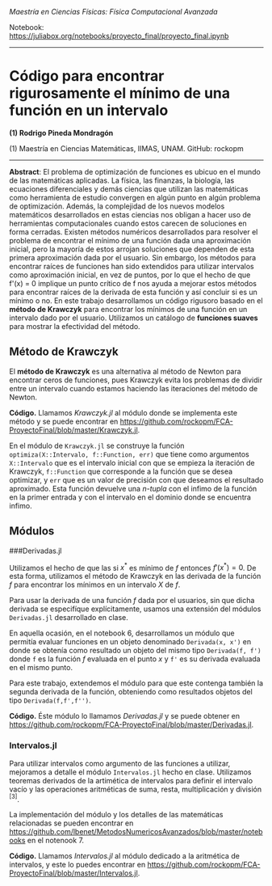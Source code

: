 *Maestría en Ciencias Físicas: Física Computacional Avanzada*

Notebook: https://juliabox.org/notebooks/proyecto_final/proyecto_final.ipynb

---

# Código para encontrar rigurosamente el mínimo de una función en un intervalo

**(1) Rodrigo Pineda Mondragón**

(1) Maestría en Ciencias Matemáticas, IIMAS, UNAM. GitHub: rockopm

---

**Abstract**: El problema de optimización de funciones es ubicuo en el mundo de las matemáticas aplicadas. La física, las finanzas, la biología, las ecuaciones diferenciales y demás ciencias que utilizan las matemáticas como herramienta de estudio convergen en algún punto en algún problema de optimización. Además, la complejidad de los nuevos modelos matemáticos desarrollados en estas ciencias nos obligan a hacer uso de herramientas computacionales cuando estos carecen de soluciones en forma cerradas. Existen métodos numéricos desarrollados para resolver el problema de encontrar el mínimo de una función dada una aproximación inicial, pero la mayoría de estos arrojan soluciones que dependen de esta primera aproximación dada por el usuario. Sin embargo, los métodos para encontrar raíces de funciones han sido extendidos para utilizar intervalos como aproximación inicial, en vez de puntos, por lo que el hecho de que f'(x) = 0 implique un punto crítico de f nos ayuda a mejorar estos métodos para encontrar raíces de la derivada de esta función y así concluir si es un mínimo o no. En este trabajo desarrollamos un código rigusoro basado en el **método de Krawczyk** para encontrar los mínimos de una función en un intervalo dado por el usuario. Utilizamos un catálogo de **funciones suaves** para mostrar la efectividad del método.

## Método de Krawczyk

El **método de Krawczyk** es una alternativa al método de Newton para encontrar ceros de funciones, pues Krawczyk evita los problemas de dividir entre un intervalo cuando estamos haciendo las iteraciones del método de Newton. 

**Código.** Llamamos *Krawczyk.jl* al módulo donde se implementa este método y se puede encontrar en https://github.com/rockopm/FCA-ProyectoFinal/blob/master/Krawczyk.jl.

En el módulo de `Krawczyk.jl` se construye la función `optimiza(X::Intervalo, f::Function, err)` que tiene como argumentos `X::Intervalo` que es el intervalo inicial con que se empieza la iteración de Krawczyk, `f::Function` que corresponde a la función que se desea optimizar, y `err` que es un valor de precisión con que deseamos el resultado aproximado. Esta función devuelve una *n-tupla* con el infimo de la función en la primer entrada y con el intervalo en el dominio donde se encuentra infimo.

## Módulos

###Derivadas.jl

Utilizamos el hecho de que las si $x^*$ es mínimo de $f$ entonces $f'(x^*) = 0$. De esta forma, utilizamos el método de Krawczyk en las derivada de la función $f$ para encontrar los mínimos en un intervalo $X$ de $f$.

Para usar la derivada de una función $f$ dada por el usuarios, sin que dicha derivada se especifíque explícitamente, usamos una extensión del módulos `Derivadas.jl` desarrollado en clase.

En aquella ocasión, en el notebook 6, desarrollamos un módulo que permitía evaluar funciones en un objeto denominado `Derivada(x, x')` en donde se obtenía como resultado un objeto del mismo tipo `Derivada(f, f')` donde `f` es la función $f$ evaluada en el punto $x$ y `f'` es su derivada evaluada en el mismo punto.

Para este trabajo, extendemos el módulo para que este contenga también la segunda derivada de la función, obteniendo como resultados objetos del tipo `Derivada(f,f',f'')`.

**Código.** Éste módulo lo llamamos *Derivadas.jl* y se puede obtener en https://github.com/rockopm/FCA-ProyectoFinal/blob/master/Derivadas.jl.


### Intervalos.jl

Para utilizar intervalos como argumento de las funciones a utilizar, mejoramos a detalle el módulo `Intervalos.jl` hecho en clase. Utilizamos teoremas derivados de la artimética de intervalos para definir el intervalo vacío y las operaciones aritméticas de suma, resta, multiplicación y división $^{[3]}$.

La implementación del módulo y los detalles de las matemáticas relacionadas se pueden encontrar en https://github.com/lbenet/MetodosNumericosAvanzados/blob/master/notebooks en el notenook 7.

**Código.** Llamamos *Intervalos.jl* al módulo dedicado a la aritmética de intervalos, y este lo puedes encontrar en https://github.com/rockopm/FCA-ProyectoFinal/blob/master/Intervalos.jl.

